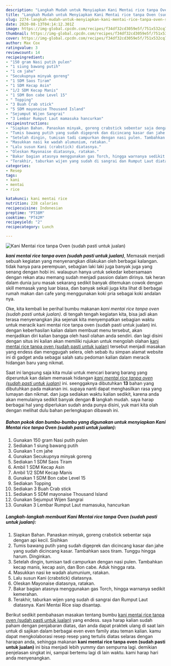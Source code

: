 ```yaml
---
description: "Langkah Mudah untuk Menyiapkan Kani Mentai rice tanpa Oven (sudah pasti untuk jualan), Bikin Ngiler"
title: "Langkah Mudah untuk Menyiapkan Kani Mentai rice tanpa Oven (sudah pasti untuk jualan), Bikin Ngiler"
slug: 2274-langkah-mudah-untuk-menyiapkan-kani-mentai-rice-tanpa-oven-sudah-pasti-untuk-jualan-bikin-ngiler
date: 2020-08-13T04:14:12.301Z
image: https://img-global.cpcdn.com/recipes/f34df32cd3059e5f/751x532cq70/kani-mentai-rice-tanpa-oven-sudah-pasti-untuk-jualan-foto-resep-utama.jpg
thumbnail: https://img-global.cpcdn.com/recipes/f34df32cd3059e5f/751x532cq70/kani-mentai-rice-tanpa-oven-sudah-pasti-untuk-jualan-foto-resep-utama.jpg
cover: https://img-global.cpcdn.com/recipes/f34df32cd3059e5f/751x532cq70/kani-mentai-rice-tanpa-oven-sudah-pasti-untuk-jualan-foto-resep-utama.jpg
author: Max Cox
ratingvalue: 3
reviewcount: 14
recipeingredient:
- "150 gram Nasi putih pulen"
- "1 siung bawang putih"
- "1 cm jahe"
- "Secukupnya minyak goreng"
- "1 SDM Saos Tiram"
- "1 SDM Kecap Asin"
- "1/2 SDM Kecap Manis"
- "1 SDM Bon cabe Level 15"
- " Topping"
- "3 Buah Crab stick"
- "5 SDM mayonaise Thousand Island"
- "Sejumput Wijen Sangrai"
- "3 Lembar Rumput Laut mamasuka hancurkan"
recipeinstructions:
- "Siapkan Bahan. Panaskan minyak, goreng crabstick sebentar saja dengan api kecil. Sisihkan"
- "Tumis bawang putih yang sudah digeprek dan dicincang kasar dan jahe yang sudah dicincang kasar. Tambahkan saos tiram. Tunggu hingga harum. Dinginkan."
- "Setelah dingin, tumisan tadi campurkan dengan nasi pulen. Tambahkan kecap manis, kecap asin, dan Bon cabe. Aduk hingga rata."
- "Masukkan nasi ke wadah alumunium, ratakan."
- "Lalu susun Kani (crabstick) diatasnya."
- "Oleskan Mayonaise diatasnya, ratakan."
- "Bakar bagian atasnya menggunakan gas Torch, hingga warnanya sedikit kemerahan."
- "Terakhir, taburkan wijen yang sudah di sangrai dan Rumput Laut diatasnya. Kani Mentai Rice siap disantap."
categories:
- Resep
tags:
- kani
- mentai
- rice

katakunci: kani mentai rice 
nutrition: 228 calories
recipecuisine: Indonesian
preptime: "PT38M"
cooktime: "PT42M"
recipeyield: "2"
recipecategory: Lunch

---
```



![Kani Mentai rice tanpa Oven (sudah pasti untuk jualan)](https://img-global.cpcdn.com/recipes/f34df32cd3059e5f/751x532cq70/kani-mentai-rice-tanpa-oven-sudah-pasti-untuk-jualan-foto-resep-utama.jpg)

<b><i>kani mentai rice tanpa oven (sudah pasti untuk jualan)</i></b>, Memasak menjadi sebuah kegiatan yang menyenangkan dilakukan oleh berbagai kalangan. tidak hanya para perempuan, sebagian laki laki juga banyak juga yang senang dengan hobi ini. walaupun hanya untuk sekedar kebersamaan dengan rekan atau memang sudah menjadi passion dalam dirinya. tak heran dalam dunia juru masak sekarang sedikit banyak ditemukan cowok dengan skill memasak yang luar biasa, dan banyak sekali juga kita lihat di berbagai rumah makan dan cafe yang menggunakan koki pria sebagai koki andalan nya.

Oke, kita kembali ke perihal bumbu makanan <i>kani mentai rice tanpa oven (sudah pasti untuk jualan)</i>. di tengah tengah kegiatan kita, bisa jadi akan terasa menyenangkan jika sejenak kita menyempatkan sebagian waktu untuk meracik kani mentai rice tanpa oven (sudah pasti untuk jualan) ini. dengan keberhasilan kalian dalam membuat menu tersebut, akan menjadikan diri kalian bangga oleh hasil olahan anda sendiri. dan lagi disini dengan situs ini kalian akan memiliki rujukan untuk mengolah olahan <u>kani mentai rice tanpa oven (sudah pasti untuk jualan)</u> tersebut menjadi masakan yang endess dan menggugah selera, oleh sebab itu simpan alamat website ini di gadget anda sebagai salah satu pedoman kalian dalam meracik hidangan baru yang nikmat.




Saat ini langsung saja kita mulai untuk mencari barang barang yang diperuntuk kan dalam memasak hidangan <u><i>kani mentai rice tanpa oven (sudah pasti untuk jualan)</i></u> ini. seenggaknya dibutuhkan <b>13</b> bahan yang dibutuhkan pada makanan ini. supaya nanti dapat menghasilkan rasa yang lumayan dan nikmat. dan juga sediakan waktu kalian sedikit, karena anda akan memulainya sedikit banyak dengan <b>8</b> langkah mudah. saya harap berbagai hal yang diperlukan sudah anda punya disini, yuk mari kita olah dengan melihat dulu bahan perlengkapan dibawah ini.

<!--inarticleads1-->

##### Bahan pokok dan bumbu-bumbu yang digunakan untuk menyiapkan Kani Mentai rice tanpa Oven (sudah pasti untuk jualan):

1. Gunakan 150 gram Nasi putih pulen
1. Sediakan 1 siung bawang putih
1. Gunakan 1 cm jahe
1. Gunakan Secukupnya minyak goreng
1. Sediakan 1 SDM Saos Tiram
1. Ambil 1 SDM Kecap Asin
1. Ambil 1/2 SDM Kecap Manis
1. Gunakan 1 SDM Bon cabe Level 15
1. Sediakan  Topping
1. Sediakan 3 Buah Crab stick
1. Sediakan 5 SDM mayonaise Thousand Island
1. Gunakan Sejumput Wijen Sangrai
1. Gunakan 3 Lembar Rumput Laut mamasuka, hancurkan




<!--inarticleads2-->

##### Langkah-langkah membuat Kani Mentai rice tanpa Oven (sudah pasti untuk jualan):

1. Siapkan Bahan. Panaskan minyak, goreng crabstick sebentar saja dengan api kecil. Sisihkan
1. Tumis bawang putih yang sudah digeprek dan dicincang kasar dan jahe yang sudah dicincang kasar. Tambahkan saos tiram. Tunggu hingga harum. Dinginkan.
1. Setelah dingin, tumisan tadi campurkan dengan nasi pulen. Tambahkan kecap manis, kecap asin, dan Bon cabe. Aduk hingga rata.
1. Masukkan nasi ke wadah alumunium, ratakan.
1. Lalu susun Kani (crabstick) diatasnya.
1. Oleskan Mayonaise diatasnya, ratakan.
1. Bakar bagian atasnya menggunakan gas Torch, hingga warnanya sedikit kemerahan.
1. Terakhir, taburkan wijen yang sudah di sangrai dan Rumput Laut diatasnya. Kani Mentai Rice siap disantap.




Berikut sedikit pembahasan masakan tentang bumbu <u>kani mentai rice tanpa oven (sudah pasti untuk jualan)</u> yang endess. saya harap kalian sudah paham dengan penjabaran diatas, dan anda dapat praktek ulang di saat lain untuk di sajikan dalam berbagai even even family atau teman kalian. kamu dapat mengkolaborasi resep resep yang tertulis diatas selaras dengan harapan anda, sehingga makanan <b>kani mentai rice tanpa oven (sudah pasti untuk jualan)</b> ini bisa menjadi lebih yummy dan sempurna lagi. demikian penjelasan singkat ini, sampai bertemu lagi di lain waktu. kami harap hari anda menyenangkan.
